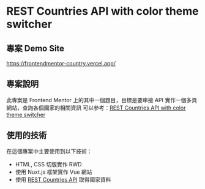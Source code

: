 # REST Countries API with color theme switcher

## 專案 Demo Site

https://frontendmentor-country.vercel.app/

## 專案說明

此專案是 Frontend Mentor 上的其中一個題目，目標是要串接 API 實作一個多頁網站，查詢各個國家的相關資訊
可以參考：[REST Countries API with color theme switcher](https://www.frontendmentor.io/challenges/rest-countries-api-with-color-theme-switcher-5cacc469fec04111f7b848ca)

## 使用的技術

在這個專案中主要使用到以下技術：

- HTML, CSS 切版實作 RWD
- 使用 Nuxt.js 框架實作 Vue 網站
- 使用 [REST Countries API](https://restcountries.eu) 取得國家資料
